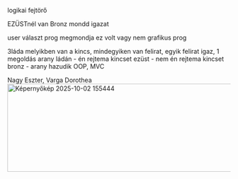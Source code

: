 logikai fejtörő

EZÜSTnél van
Bronz mondd igazat

user választ prog megmondja ez volt vagy nem
grafikus prog

3láda melyikben van a kincs, mindegyiken van felirat, egyik felirat igaz, 1 megoldás
arany ládán - én rejtema kincset
ezüst - nem én rejtema kincset
bronz - arany hazudik
OOP, MVC

Nagy Eszter, Varga Dorothea
<img width="542" height="199" alt="Képernyőkép 2025-10-02 155444" src="https://github.com/user-attachments/assets/e39a3946-9b1d-41ed-9245-0d03ab990e23" />
